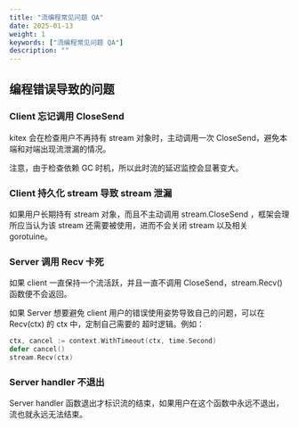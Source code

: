 ```yaml
---
title: "流编程常见问题 QA"
date: 2025-01-13
weight: 1
keywords: ["流编程常见问题 QA"]
description: ""
---
```


## 编程错误导致的问题

### Client 忘记调用 CloseSend

kitex 会在检查用户不再持有 stream 对象时，主动调用一次 CloseSend，避免本端和对端出现流泄漏的情况。

注意，由于检查依赖 GC 时机，所以此时流的延迟监控会显著变大。

### Client 持久化 stream 导致 stream 泄漏

如果用户长期持有 stream 对象，而且不主动调用 stream.CloseSend ，框架会理所应当认为该 stream 还需要被使用，进而不会关闭 stream 以及相关 gorotuine。

### Server 调用 Recv 卡死

如果 client 一直保持一个流活跃，并且一直不调用 CloseSend，stream.Recv() 函数便不会返回。

如果 Server 想要避免 client 用户的错误使用姿势导致自己的问题，可以在 Recv(ctx) 的 ctx 中，定制自己需要的 超时逻辑。例如：

```go
ctx, cancel := context.WithTimeout(ctx, time.Second)
defer cancel()
stream.Recv(ctx)
```

### Server handler 不退出

Server handler 函数退出才标识流的结束，如果用户在这个函数中永远不退出，流也就永远无法结束。
